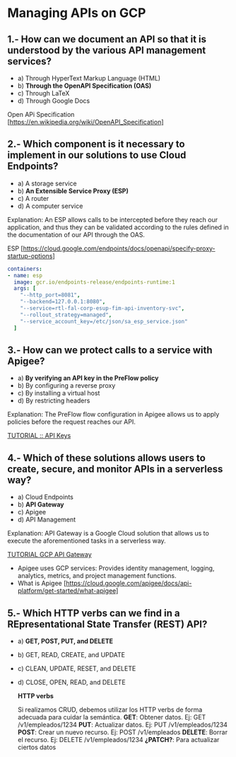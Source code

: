 # Managing APIs on GCP 

## 1.- How can we document an API so that it is understood by the various API management services? 

- a) Through HyperText Markup Language (HTML) 
- b) **Through the OpenAPI Specification (OAS)**
- c) Through LaTeX 
- d) Through Google Docs 

Open APi Specification [https://en.wikipedia.org/wiki/OpenAPI_Specification]

## 2.- Which component is it necessary to implement in our solutions to use Cloud Endpoints? 

- a) A storage service 
- b) **An Extensible Service Proxy (ESP)**
- c) A router 
- d) A computer service 

Explanation: An ESP allows calls to be intercepted before they reach our application, and thus they can be validated according to the rules defined in the documentation of our API through the OAS.

ESP [https://cloud.google.com/endpoints/docs/openapi/specify-proxy-startup-options]

```yaml
containers:
- name: esp
  image: gcr.io/endpoints-release/endpoints-runtime:1
  args: [
    "--http_port=8081",
    "--backend=127.0.0.1:8080",
    "--service=rtl-fal-corp-esup-fim-api-inventory-svc",
    "--rollout_strategy=managed",
    "--service_account_key=/etc/json/sa_esp_service.json"
  ]
```

## 3.- How can we protect calls to a service with Apigee? 

- a) **By verifying an API key in the PreFlow policy** 
- b) By configuring a reverse proxy
- c) By installing a virtual host 
- d) By restricting headers 

Explanation: The PreFlow flow configuration in Apigee allows us to apply policies before the request reaches our API.

  [TUTORIAL :: API Keys](https://docs.apigee.com/api-platform/security/api-keys)

## 4.- Which of these solutions allows users to create, secure, and monitor APIs in a serverless way? 

- a) Cloud Endpoints 
- b) **API Gateway** 
- c) Apigee
- d) API Management 

Explanation: API Gateway is a Google Cloud solution that allows us to execute the aforementioned tasks in a serverless way.

  [TUTORIAL GCP API Gateway](https://www.youtube.com/watch?v=KeSD76RDllk)

  * Apigee uses GCP services: Provides identity management, logging, analytics, metrics, and project management functions.
  * What is Apigee [https://cloud.google.com/apigee/docs/api-platform/get-started/what-apigee]

## 5.- Which HTTP verbs can we find in a REpresentational State Transfer (REST) API? 

- a) **GET, POST, PUT, and DELETE** 
- b) GET, READ, CREATE, and UPDATE 
- c) CLEAN, UPDATE, RESET, and DELETE 
- d) CLOSE, OPEN, READ, and DELETE

    __HTTP verbs__
    
    Si realizamos CRUD, debemos utilizar los HTTP verbs de forma adecuada para cuidar la semántica.
    **GET**: Obtener datos. Ej: GET /v1/empleados/1234
    **PUT**: Actualizar datos. Ej: PUT /v1/empleados/1234
    **POST**: Crear un nuevo recurso. Ej: POST /v1/empleados
    **DELETE**: Borrar el recurso. Ej: DELETE /v1/empleados/1234
    **¿PATCH?**: Para actualizar ciertos datos